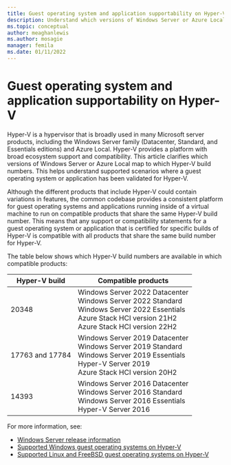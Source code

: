 ```yaml
---
title: Guest operating system and application supportability on Hyper-V
description: Understand which versions of Windows Server or Azure Local are compatible products for a guest operating system or application that has been validated for Hyper-V.
ms.topic: conceptual
author: meaghanlewis
ms.author: mosagie
manager: femila
ms.date: 01/11/2022
---
```


# Guest operating system and application supportability on Hyper-V

Hyper-V is a hypervisor that is broadly used in many Microsoft server products, including the Windows Server family (Datacenter, Standard, and Essentials editions) and Azure Local. Hyper-V provides a platform with broad ecosystem support and compatibility. This article clarifies which versions of Windows Server or Azure Local map to which Hyper-V build numbers. This helps understand supported scenarios where a guest operating system or application has been validated for Hyper-V.

Although the different products that include Hyper-V could contain variations in features, the common codebase provides a consistent platform for guest operating systems and applications running inside of a virtual machine to run on compatible products that share the same Hyper-V build number. This means that any support or compatibility statements for a guest operating system or application that is certified for specific builds of Hyper-V is compatible with all products that share the same build number for Hyper-V.

The table below shows which Hyper-V build numbers are available in which compatible products:

| Hyper-V build | Compatible products |
|--|--|
| 20348 | Windows Server 2022 Datacenter<br />Windows Server 2022 Standard<br />Windows Server 2022 Essentials<br />Azure Stack HCI version 21H2 <br />Azure Stack HCI version 22H2|
| 17763 and 17784 | Windows Server 2019 Datacenter<br />Windows Server 2019 Standard<br />Windows Server 2019 Essentials<br />Hyper-V Server 2019<br />Azure Stack HCI version 20H2|
| 14393 | Windows Server 2016 Datacenter<br />Windows Server 2016 Standard<br />Windows Server 2016 Essentials<br />Hyper-V Server 2016 |

For more information, see:

- [Windows Server release information](../../../get-started/windows-server-release-info.md)
- [Supported Windows guest operating systems on Hyper-V](../Supported-Windows-guest-operating-systems-for-Hyper-V-on-Windows.md)
- [Supported Linux and FreeBSD guest operating systems on Hyper-V](../Supported-Linux-and-FreeBSD-virtual-machines-for-Hyper-V-on-Windows.md)
